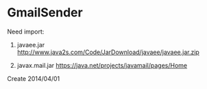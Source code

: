 GmailSender
===========
Need import:

1. javaee.jar
http://www.java2s.com/Code/JarDownload/javaee/javaee.jar.zip

2. javax.mail.jar
https://java.net/projects/javamail/pages/Home

Create 2014/04/01
